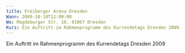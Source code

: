 ```yaml
---
title: Freiberger Arena Dresden
Wann: 2009-10-10T12:00:00
Wo: Magdeburger Str. 10, 01067 Dresden
Kurz: Ein Auftritt im Rahmenprogramm des Kurrendetags Dresden 2009
---
```


Ein Auftritt im Rahmenprogramm des Kurrendetags Dresden 2009